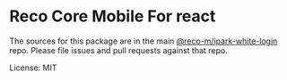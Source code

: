 # Reco Core Mobile For react

The sources for this package are in the main [@reco-m/ipark-white-login](http://192.168.1.247/summary/framework%2FRECO8.Mobile.git) repo. Please file issues and pull requests against that repo.

License: MIT
